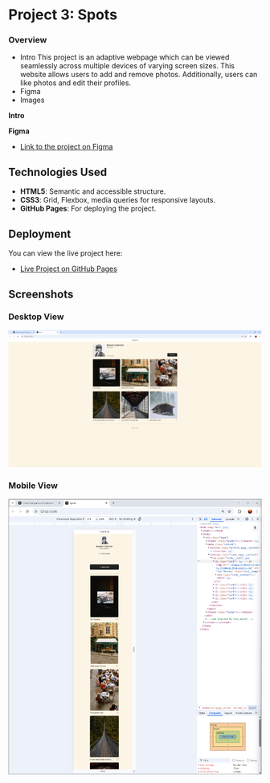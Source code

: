 # Project 3: Spots

### Overview

- Intro This project is an adaptive webpage which can be viewed seamlessly across multiple devices of varying screen sizes. This website allows users to add and remove photos. Additionally, users can like photos and edit their profiles.
- Figma
- Images

**Intro**

**Figma**

- [Link to the project on Figma](https://www.figma.com/file/BBNm2bC3lj8QQMHlnqRsga/Sprint-3-Project-%E2%80%94-Spots?type=design&node-id=2%3A60&mode=design&t=afgNFybdorZO6cQo-1)

## Technologies Used

- **HTML5**: Semantic and accessible structure.
- **CSS3**: Grid, Flexbox, media queries for responsive layouts.
- **GitHub Pages**: For deploying the project.

## Deployment

You can view the live project here:

- [Live Project on GitHub Pages](https://samantha-m-fernandez.github.io/se_project_spots/)

## Screenshots

### Desktop View

![Desktop View](./images/desktop-view.png)

### Mobile View

![Mobile View](./images/mobile-view.png)
